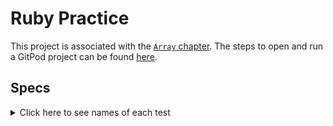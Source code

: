 # Ruby Practice

 This project is associated with the [`Array` chapter](https://firstdraft.github.io/appdev-textbook/array.html). The steps to open and run a GitPod project can be found [here](https://firstdraft.github.io/appdev-textbook/string.html#start-gitpod-project).

## Specs
<details>
  <summary>Click here to see names of each test</summary>

count.rb should output '2' given the input '2 9' 

count.rb should output '9' given the input '9 12 8 25 16 78 64 0 27' 

count.rb should output '5' given the input '9 80 17 28 36' 

element_square.rb should output '4.0' given the input '9 2 7' 

element_square.rb should output '9.0' given the input '6 4 6 6 6 3 2' 

element_square.rb should output '18.49' given the input '3.2 -1.1 -4.3 8.4' 

min_max_difference.rb should output '6', '73', and '67' on separate lines 

reverse.rb should output '['hello', 'zebra', '35', 'banana']' given the input 'banana 35 zebra hello'. 

reverse.rb should output '[4, 3, 2, 1]' given the input '1 2 3 4'. 

sum_elements.rb should output '151' 

</details>
